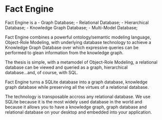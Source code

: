 # Fact Engine

Fact Engine is a 
     - Graph Database;
     - Relational Database;
     - Hierarchical Database;
     - Knowledge Graph Database;
     - Multi-Model Database;

Fact Engine combines a powerful ontology/semantic modeling language, Object-Role Modeling, with underlying database technology to achieve a Knowledge Graph Database over which expressive queries can be performed to glean information from the knowledge graph.

The thesis is simple, with a metamodel of Object-Role Modeling, a relational database can be viewed and queried as a graph, hierarchical database...and, of course, with SQL.

Fact Engine turns a SQLite database into a graph database, knowledge graph database while preserving all the virtues of a relational database.

The technology is transposable accross any relational database. We use SQLite because it is the most widely used database in the world and because it allows you to have a knowledge graph, graph database and relational database on your desktop and embedded into your application.


